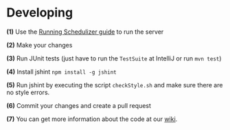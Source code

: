# Developing

**(1)** Use the [Running Schedulizer guide](README.md#running-schedulizer) to run the server

**(2)** Make your changes

**(3)** Run JUnit tests (just have to run the `TestSuite` at IntelliJ or run `mvn test`)

**(4)** Install jshint `npm install -g jshint`

**(5)** Run jshint by executing the script `checkStyle.sh` and make sure there are no style errors.

**(6)** Commit your changes and create a pull request

**(7)** You can get more information about the code at our [wiki](../../wiki).
